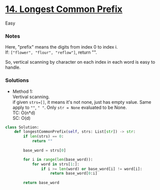 # [14. Longest Common Prefix](https://leetcode.com/problems/longest-common-prefix/description/)

Easy

### Notes

Here, "prefix" means the digits from index 0 to index i.\
If: `["flower", "flour", "reflow"]`, return "".

So, vertical scanning by character on each index in each word is easy to handle.

### Solutions

- Method 1:\
  Vertival scanning.\
  if given `strs=[]`, it means it's not none, just has empty value. Same apply to `""`, `" "`. Only `str = None` evaluated to be None.\
  TC: O(n*d)\
  SC: O(d)
```python
class Solution:
    def longestCommonPrefix(self, strs: List[str]) -> str:
        if len(strs) == 0:
            return ""
        
        base_word = strs[0]

        for i in range(len(base_word)):
            for word in strs[1:]:
                if i >= len(word) or base_word[i] != word[i]:
                    return base_word[0:i]
        
        return base_word
```
